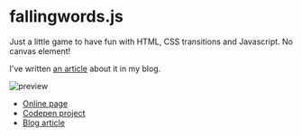 # fallingwords.js
Just a little game to have fun with HTML, CSS transitions and Javascript. No canvas element!

I've written [an article](https://alvarotrigo.com/blog/creating-a-html-game-with-css-transitions-and-javascript/) about it in my blog.


![preview](https://raw.github.com/alvarotrigo/fallingwords.js/master/imgs/hero.gif)

- [Online page](http://alvarotrigo.com/fallingwords/)
- [Codepen project](https://codepen.io/alvarotrigo/project/full/DBrvOq)
- [Blog article](https://alvarotrigo.com/blog/creating-a-html-game-with-css-transitions-and-javascript/)